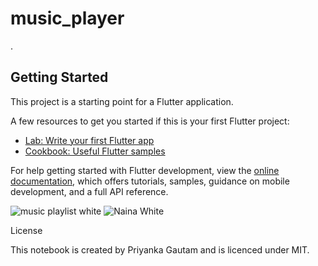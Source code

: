 # music_player

.

## Getting Started

This project is a starting point for a Flutter application.

A few resources to get you started if this is your first Flutter project:

- [Lab: Write your first Flutter app](https://docs.flutter.dev/get-started/codelab)
- [Cookbook: Useful Flutter samples](https://docs.flutter.dev/cookbook)

For help getting started with Flutter development, view the
[online documentation](https://docs.flutter.dev/), which offers tutorials,
samples, guidance on mobile development, and a full API reference.

![music playlist white](https://github.com/priyankanit/music_player/assets/26275749/75bd9003-2778-4184-8727-1ef68ddec394)
![Naina White](https://github.com/priyankanit/music_player/assets/26275749/d73bd0f9-3cab-418d-9947-8b0cdb761240)


License

This notebook is created by Priyanka Gautam and is licenced under MIT.
